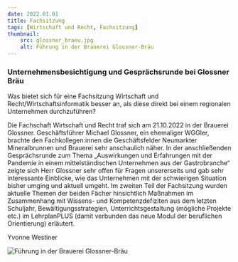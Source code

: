 ```yaml
---
date: 2022.01.01
title: Fachsitzung
tags: [Wirtschaft und Recht, Fachsitzung]
thumbnail:
    src: glossner_braeu.jpg
    alt: Führung in der Brauerei Glossner-Bräu
---
```


### Unternehmensbesichtigung und Gesprächsrunde bei Glossner Bräu

Was bietet sich für eine Fachsitzung Wirtschaft und Recht/Wirtschaftsinformatik besser an, als diese direkt bei einem regionalen Unternehmen durchzuführen?

Die Fachschaft Wirtschaft und Recht traf sich am 21.10.2022 in der Brauerei Glossner. Geschäftsführer Michael Glossner, ein ehemaliger WGGler, brachte den Fachkollegen:innen die Geschäftsfelder Neumarkter Mineralbrunnen und Brauerei sehr anschaulich näher. In der anschließenden Gesprächsrunde zum Thema „Auswirkungen und Erfahrungen mit der Pandemie in einem mittelständischen Unternehmen aus der Gastrobranche“ zeigte sich Herr Glossner sehr offen für Fragen unsererseits und gab sehr interessante Einblicke, wie das Unternehmen mit der schwierigen Situation bisher umging und aktuell umgeht. Im zweiten Teil der Fachsitzung wurden aktuelle Themen der beiden Fächer hinsichtlich Maßnahmen im Zusammenhang mit Wissens- und Kompetenzdefiziten aus dem letzten Schuljahr, Bewältigungsstrategien, Unterrichtsgestaltung (mögliche Projekte etc.) im LehrplanPLUS (damit verbunden das neue Modul der beruflichen Orientierung) erläutert.

Yvonne Westiner 

![Führung in der Brauerei Glossner-Bräu](/images/glossner_braeu.jpg)